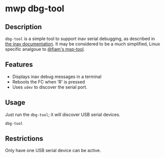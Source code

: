 # mwp dbg-tool

## Description

`dbg-tool` is a simple tool to support inav serial debugging, as described in [the inav documentation](https://github.com/iNavFlight/inav/blob/master/docs/development/serial_printf_debugging.md). It may be considered to be a much simplified, Linux specific analgoue to [@fiam's msp-tool](https://github.com/fiam/msp-tool).

## Features

* Displays inav debug messages in a terminal
* Reboots the FC when 'R' is pressed
* Uses `udev` to discover the serial port.

## Usage

Just run the `dbg-tool`; it will discover USB serial devices.

```
dbg-tool
```

## Restrictions

Only have one USB serial device can be active.
